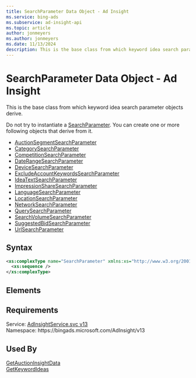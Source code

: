 ```yaml
---
title: SearchParameter Data Object - Ad Insight
ms.service: bing-ads
ms.subservice: ad-insight-api
ms.topic: article
author: jonmeyers
ms.author: jonmeyers
ms.date: 11/13/2024
description: This is the base class from which keyword idea search parameter objects derive.
---
```

# SearchParameter Data Object - Ad Insight
This is the base class from which keyword idea search parameter objects derive. 

Do not try to instantiate a [SearchParameter](searchparameter.md). You can create one or more following objects that derive from it.
- [AuctionSegmentSearchParameter](auctionsegmentsearchparameter.md)
- [CategorySearchParameter](categorysearchparameter.md)  
- [CompetitionSearchParameter](competitionsearchparameter.md)  
- [DateRangeSearchParameter](daterangesearchparameter.md)  
- [DeviceSearchParameter](devicesearchparameter.md)  
- [ExcludeAccountKeywordsSearchParameter](excludeaccountkeywordssearchparameter.md)  
- [IdeaTextSearchParameter](ideatextsearchparameter.md)  
- [ImpressionShareSearchParameter](impressionsharesearchparameter.md)  
- [LanguageSearchParameter](languagesearchparameter.md)  
- [LocationSearchParameter](locationsearchparameter.md)  
- [NetworkSearchParameter](networksearchparameter.md)  
- [QuerySearchParameter](querysearchparameter.md)  
- [SearchVolumeSearchParameter](searchvolumesearchparameter.md)  
- [SuggestedBidSearchParameter](suggestedbidsearchparameter.md)  
- [UrlSearchParameter](urlsearchparameter.md)  

## Syntax
```xml
<xs:complexType name="SearchParameter" xmlns:xs="http://www.w3.org/2001/XMLSchema">
  <xs:sequence />
</xs:complexType>
```

## <a name="elements"></a>Elements

## Requirements
Service: [AdInsightService.svc v13](https://adinsight.api.bingads.microsoft.com/Api/Advertiser/AdInsight/v13/AdInsightService.svc)  
Namespace: https\://bingads.microsoft.com/AdInsight/v13  

## Used By
[GetAuctionInsightData](getauctioninsightdata.md)  
[GetKeywordIdeas](getkeywordideas.md)  

